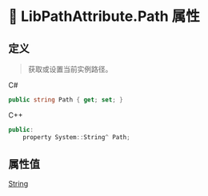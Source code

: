 # 🔧 LibPathAttribute.Path 属性

## 定义

> 获取或设置当前实例路径。

C#
```cs
public string Path { get; set; }
```
C++
```cpp
public:
    property System::String^ Path;
```

## 属性值

[String](https://docs.microsoft.com/DotNET/api/system.string)
